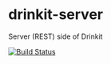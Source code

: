 # drinkit-server
Server (REST) side of Drinkit

[![Build Status](https://travis-ci.org/drinkit/drinkit-server.svg?branch=develop)](https://travis-ci.org/drinkit/drinkit-server)
